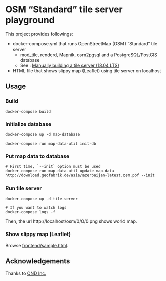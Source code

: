 OSM “Standard” tile server playground
==========

This project provides followings:

* docker-compose.yml that runs OpenStreetMap (OSM) “Standard” tile server
    * mod_tile, renderd, Mapnik, osm2pgsql and a PostgreSQL/PostGIS database
    * See : [Manually building a tile server (18.04 LTS)](https://switch2osm.org/manually-building-a-tile-server-18-04-lts/)
* HTML file that shows slippy map (Leaflet) using tile server on localhost

## Usage

### Build

```
docker-compose build
```

### Initialize database

```
docker-compose up -d map-database

docker-compose run map-data-util init-db
```

### Put map data to database

```
# First time, `--init` option must be used
docker-compose run map-data-util update-map-data http://download.geofabrik.de/asia/azerbaijan-latest.osm.pbf --init
```

### Run tile server

```
docker-compose up -d tile-server

# If you want to watch logs
docker-compose logs -f
```

Then, the url http://localhost/osm/0/0/0.png shows world map.

### Show slippy map (Leaflet)

Browse [frontend/sample.html](./frontend/sample.html).

## Acknowledgements

Thanks to [OND Inc.](https://ond-inc.com/)
